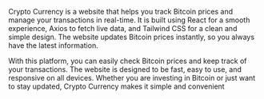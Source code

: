 Crypto Currency is a website that helps you track Bitcoin prices and manage your transactions in real-time. It is built using React for a smooth experience, Axios to fetch live data, and Tailwind CSS for a clean and simple design. The website updates Bitcoin prices instantly, so you always have the latest information.

With this platform, you can easily check Bitcoin prices and keep track of your transactions. The website is designed to be fast, easy to use, and responsive on all devices. Whether you are investing in Bitcoin or just want to stay updated, Crypto Currency makes it simple and convenient
